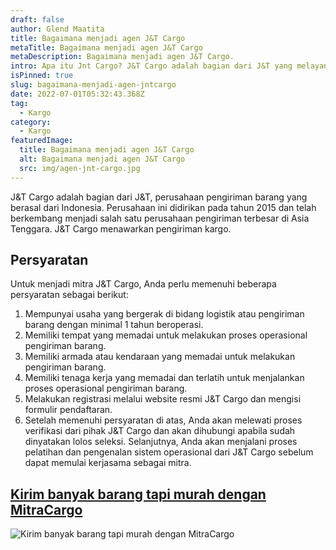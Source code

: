 ```yaml
---
draft: false
author: Glend Maatita
title: Bagaimana menjadi agen J&T Cargo
metaTitle: Bagaimana menjadi agen J&T Cargo
metaDescription: Bagaimana menjadi agen J&T Cargo.
intro: Apa itu Jnt Cargo? J&T Cargo adalah bagian dari J&T yang melayani pengiriman barang dalam jumlah besar.
isPinned: true
slug: bagaimana-menjadi-agen-jntcargo
date: 2022-07-01T05:32:43.368Z
tag:
  - Kargo
category:
  - Kargo
featuredImage:
  title: Bagaimana menjadi agen J&T Cargo
  alt: Bagaimana menjadi agen J&T Cargo
  src: img/agen-jnt-cargo.jpg
---
```


J&T Cargo adalah bagian dari J&T, perusahaan pengiriman barang yang berasal dari Indonesia. Perusahaan ini didirikan pada tahun 2015 dan telah berkembang menjadi salah satu perusahaan pengiriman terbesar di Asia Tenggara. J&T Cargo menawarkan pengiriman kargo.

## Persyaratan
Untuk menjadi mitra J&T Cargo, Anda perlu memenuhi beberapa persyaratan sebagai berikut:

1. Mempunyai usaha yang bergerak di bidang logistik atau pengiriman barang dengan minimal 1 tahun beroperasi.
2. Memiliki tempat yang memadai untuk melakukan proses operasional pengiriman barang.
3. Memiliki armada atau kendaraan yang memadai untuk melakukan pengiriman barang.
4. Memiliki tenaga kerja yang memadai dan terlatih untuk menjalankan proses operasional pengiriman barang.
5. Melakukan registrasi melalui website resmi J&T Cargo dan mengisi formulir pendaftaran.
6. Setelah memenuhi persyaratan di atas, Anda akan melewati proses verifikasi dari pihak J&T Cargo dan akan dihubungi apabila sudah dinyatakan lolos seleksi. Selanjutnya, Anda akan menjalani proses pelatihan dan pengenalan sistem operasional dari J&T Cargo sebelum dapat memulai kerjasama sebagai mitra.

## [Kirim banyak barang tapi murah dengan MitraCargo](https://mitracargo.com?utm_source=Blog&utm_medium=organic+keyword&utm_campaign=blog&utm_id=Blog)

<!--StartFragment-->

![Kirim banyak barang tapi murah dengan MitraCargo](https://cdn.discordapp.com/attachments/892615494362882108/1090534733521358898/register.webp)

<!--EndFragment-->